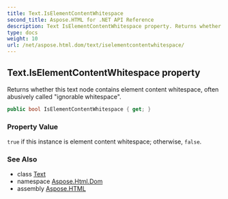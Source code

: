 ```yaml
---
title: Text.IsElementContentWhitespace
second_title: Aspose.HTML for .NET API Reference
description: Text IsElementContentWhitespace property. Returns whether this text node contains element content whitespace often abusively called ignorable whitespace
type: docs
weight: 10
url: /net/aspose.html.dom/text/iselementcontentwhitespace/
---
```

## Text.IsElementContentWhitespace property

Returns whether this text node contains element content whitespace, often abusively called "ignorable whitespace".

```csharp
public bool IsElementContentWhitespace { get; }
```

### Property Value

`true` if this instance is element content whitespace; otherwise, `false`.

### See Also

* class [Text](../)
* namespace [Aspose.Html.Dom](../../../aspose.html.dom/)
* assembly [Aspose.HTML](../../../)

